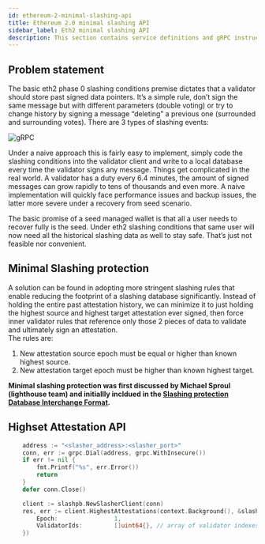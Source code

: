 ```yaml
---
id: ethereum-2-minimal-slashing-api
title: Ethereum 2.0 minimal slashing API
sidebar_label: Eth2 minimal slashing API
description: This section contains service definitions and gRPC instructions to interact with the slasher's minimal slashing API.
---
```



## Problem statement
The basic eth2 phase 0 slashing conditions premise dictates that a validator should store past signed data pointers. It’s a simple rule, don’t sign the same message but with different parameters (double voting) or try to change history by signing a message “deleting” a previous one (surrounded and surrounding votes).
There are 3 types of slashing events:

![gRPC](/img/slashing_conditions.png)

Under a naive approach this is fairly easy to implement, simply code the slashing conditions into the validator client and write to a local database every time the validator signs any message. Things get complicated in the real world.
A validator has a duty every 6.4 minutes, the amount of signed messages can grow rapidly to tens of thousands and even more. A naive implementation will quickly face performance issues and backup issues, the latter more severe under a recovery from seed scenario. 

The basic promise of a seed managed wallet is that all a user needs to recover fully is the seed. Under eth2 slashing conditions that same user will now need all the historical slashing data as well to stay safe. That’s just not feasible nor convenient.

## Minimal Slashing protection
A solution can be found in adopting more stringent slashing rules that enable reducing the footprint of a slashing database significantly. Instead of holding the entire past attestation history, we can minimize it to just holding the highest source and highest target attestation ever signed, then force inner validator rules that reference only those 2 pieces of data to validate and ultimately sign an attestation.<br />
The rules are:

1) New attestation source epoch must be equal or higher than known highest source.<br />
2) New attestation target epoch must be higher than known highest target.

**Minimal slashing protection was first discussed by Michael Sproul (lighthouse team) and initiallly incldued in the [Slashing protection Database Interchange Format](https://hackmd.io/@sproul/Bk0Y0qdGD).** 

## Highset Attestation API
```go
	address := "<slasher_address>:<slasher_port>"
	conn, err := grpc.Dial(address, grpc.WithInsecure())
	if err != nil {
		fmt.Printf("%s", err.Error())
		return
	}
	defer conn.Close()

	client := slashpb.NewSlasherClient(conn)
	res, err := client.HighestAttestations(context.Background(), &slashpb.HighestAttestationRequest{
		Epoch:                1,
		ValidatorIds:         []uint64{}, // array of validator indexes
	})
```
